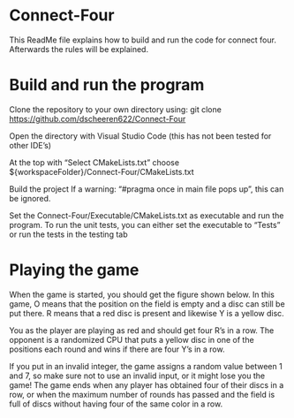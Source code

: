 # Connect-Four

This ReadMe file explains how to build and run the code for connect four. Afterwards the rules will be explained. 

# Build and run the program 
Clone the repository to your own directory using:
git clone https://github.com/dscheeren622/Connect-Four 

Open the directory with Visual Studio Code (this has not been tested for other IDE’s)

At the top with “Select CMakeLists.txt” choose 
${workspaceFolder}/Connect-Four/CMakeLists.txt

Build the project
If a warning: “#pragma once in main file pops up”, this can be ignored.

Set the Connect-Four/Executable/CMakeLists.txt as executable and run the program.
To run the unit tests, you can either set the executable to “Tests” or run the tests in the testing tab

# Playing the game
When the game is started, you should get the figure shown below. 
In this game, O means that the position on the field is empty and a disc can still be put there. R means that a red disc is present and likewise Y is a yellow disc. 

  
You as the player are playing as red and should get four R’s in a row. The opponent is a randomized CPU that puts a yellow disc in one of the positions each round and wins if there are four Y’s in a row. 
 
If you put in an invalid integer, the game assigns a random value between 1 and 7, so make sure not to use an invalid input, or it might lose you the game!
The game ends when any player has obtained four of their discs in a row, or when the maximum number of rounds has passed and the field is full of discs without having four of the same color in a row. 

